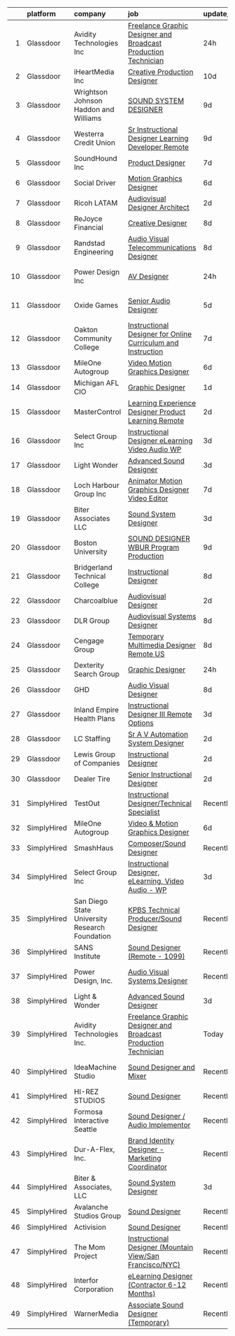 

|    | platform    | company                                        | job                                                                                                                                                                                                                                                                                                                                                                                                                                                                                                                                                                                                                                                                                                                                                                                                                                                                                                                                                                                                                                                                                                                                                                                             | update_time   | location                 |
|---:|:------------|:-----------------------------------------------|:------------------------------------------------------------------------------------------------------------------------------------------------------------------------------------------------------------------------------------------------------------------------------------------------------------------------------------------------------------------------------------------------------------------------------------------------------------------------------------------------------------------------------------------------------------------------------------------------------------------------------------------------------------------------------------------------------------------------------------------------------------------------------------------------------------------------------------------------------------------------------------------------------------------------------------------------------------------------------------------------------------------------------------------------------------------------------------------------------------------------------------------------------------------------------------------------|:--------------|:-------------------------|
|  1 | Glassdoor   | Avidity Technologies Inc                       | [Freelance Graphic Designer and Broadcast Production Technician](https://www.glassdoor.com/partner/jobListing.htm?pos=103&ao=1110586&s=58&guid=00000181706baf00b46d4aa6fcf7b8f1&src=GD_JOB_AD&t=SR&vt=w&ea=1&cs=1_fb15f51d&cb=1655448514630&jobListingId=1007945516462&cpc=82B3195DA92CAF92&jrtk=3-0-1g5o6nbpaimai801-1g5o6nbppr1ed800-08859897cc8b234e--6NYlbfkN0DsBOlmEAMqZtav1V1WKZO3RUElpafjggtWvxyDQ3xFSn211QrqvEi0KrdutRc5ad9tAb7HP4tZUIpYf8ocrZfWTRnZokq99jcE-HnAc7cCwJRBvxKPY0Q6K1ZfTz8jJq1t5kPvBLJeYEcMAv6btXPp2tyA1BPg8kjq8XbDn7vSM7Y8Fy2cgPPai0nuL23bG_lc9VHemBypUzTlFg_ZSXQFWoQYjEInvsBBsvbo9dLrcdB9Vm4o5Iz5zUlViswiKd2iDGqVQlmC2gOjKbquOMjr_dNqkO-yTO80lYrMP_8SWiBpVjFfItZ4YBla5uSS6h3osL8n1ssltg0md9uVX7N5Zp9_fi4KfHTc-pnhPjcPa0YFfJoDRELyqfsAR_lF5LUpNU2198I6mLq4j20eQklDupoSh7BNitPBI9CH1p2rncEN4K5S6b6kdQV_cE0ieKlYvtZ6BwPCTjbqScX85U5-CHZ1I8YXsE645YPWmQl7YyQnjiT5QBKpHO4W3AC_vRM%3D)                                                                                                                                                                                                                                                                                         | 24h           | South Holland, IL        |
|  2 | Glassdoor   | iHeartMedia  Inc                               | [Creative Production Designer](https://www.glassdoor.com/partner/jobListing.htm?pos=121&ao=1136043&s=58&guid=00000181706baf00b46d4aa6fcf7b8f1&src=GD_JOB_AD&t=SR&vt=w&cs=1_31e11c5b&cb=1655448514633&jobListingId=1007921252997&jrtk=3-0-1g5o6nbpaimai801-1g5o6nbppr1ed800-eeacc4e59b3d9e51-)                                                                                                                                                                                                                                                                                                                                                                                                                                                                                                                                                                                                                                                                                                                                                                                                                                                                                                   | 10d           | Pennsylvania             |
|  3 | Glassdoor   | Wrightson  Johnson  Haddon  and Williams       | [SOUND SYSTEM DESIGNER](https://www.glassdoor.com/partner/jobListing.htm?pos=114&ao=1136043&s=58&guid=00000181706baf00b46d4aa6fcf7b8f1&src=GD_JOB_AD&t=SR&vt=w&cs=1_c1653a88&cb=1655448514632&jobListingId=1007923645576&jrtk=3-0-1g5o6nbpaimai801-1g5o6nbppr1ed800-23e9966a73b23ae1-)                                                                                                                                                                                                                                                                                                                                                                                                                                                                                                                                                                                                                                                                                                                                                                                                                                                                                                          | 9d            | Dallas, TX               |
|  4 | Glassdoor   | Westerra Credit Union                          | [Sr Instructional Designer   Learning Developer    Remote ](https://www.glassdoor.com/partner/jobListing.htm?pos=129&ao=1136043&s=58&guid=00000181706baf00b46d4aa6fcf7b8f1&src=GD_JOB_AD&t=SR&vt=w&ea=1&cs=1_c6cf18b1&cb=1655448514634&jobListingId=1007924870977&jrtk=3-0-1g5o6nbpaimai801-1g5o6nbppr1ed800-cf1000d9824a0b22-)                                                                                                                                                                                                                                                                                                                                                                                                                                                                                                                                                                                                                                                                                                                                                                                                                                                                 | 9d            | Denver, CO               |
|  5 | Glassdoor   | SoundHound Inc                                 | [Product Designer](https://www.glassdoor.com/partner/jobListing.htm?pos=128&ao=1136043&s=58&guid=00000181706baf00b46d4aa6fcf7b8f1&src=GD_JOB_AD&t=SR&vt=w&ea=1&cs=1_a9501e56&cb=1655448514634&jobListingId=1007929512366&jrtk=3-0-1g5o6nbpaimai801-1g5o6nbppr1ed800-f232bbb2a8d4fb09-)                                                                                                                                                                                                                                                                                                                                                                                                                                                                                                                                                                                                                                                                                                                                                                                                                                                                                                          | 7d            | Santa Clara, CA          |
|  6 | Glassdoor   | Social Driver                                  | [Motion Graphics Designer](https://www.glassdoor.com/partner/jobListing.htm?pos=120&ao=1136043&s=58&guid=00000181706baf00b46d4aa6fcf7b8f1&src=GD_JOB_AD&t=SR&vt=w&ea=1&cs=1_bc9dab75&cb=1655448514632&jobListingId=1007931602533&jrtk=3-0-1g5o6nbpaimai801-1g5o6nbppr1ed800-37ef8db84ec30528-)                                                                                                                                                                                                                                                                                                                                                                                                                                                                                                                                                                                                                                                                                                                                                                                                                                                                                                  | 6d            | Austin, TX               |
|  7 | Glassdoor   | Ricoh LATAM                                    | [Audiovisual Designer   Architect](https://www.glassdoor.com/partner/jobListing.htm?pos=115&ao=1136043&s=58&guid=00000181706baf00b46d4aa6fcf7b8f1&src=GD_JOB_AD&t=SR&vt=w&ea=1&cs=1_59631e85&cb=1655448514632&jobListingId=1007939782439&jrtk=3-0-1g5o6nbpaimai801-1g5o6nbppr1ed800-8103f0e879929855-)                                                                                                                                                                                                                                                                                                                                                                                                                                                                                                                                                                                                                                                                                                                                                                                                                                                                                          | 2d            | San Juan, PR             |
|  8 | Glassdoor   | ReJoyce Financial                              | [Creative Designer](https://www.glassdoor.com/partner/jobListing.htm?pos=116&ao=1136043&s=58&guid=00000181706baf00b46d4aa6fcf7b8f1&src=GD_JOB_AD&t=SR&vt=w&ea=1&cs=1_d24bd20a&cb=1655448514632&jobListingId=1007926479112&jrtk=3-0-1g5o6nbpaimai801-1g5o6nbppr1ed800-236922997392ca8c-)                                                                                                                                                                                                                                                                                                                                                                                                                                                                                                                                                                                                                                                                                                                                                                                                                                                                                                         | 8d            | Carmel, IN               |
|  9 | Glassdoor   | Randstad Engineering                           | [Audio Visual Telecommunications Designer](https://www.glassdoor.com/partner/jobListing.htm?pos=107&ao=1110586&s=58&guid=00000181706baf00b46d4aa6fcf7b8f1&src=GD_JOB_AD&t=SR&vt=w&ea=1&cs=1_f1a186ae&cb=1655448514631&jobListingId=1007926164854&cpc=F4EED0218A761C36&jrtk=3-0-1g5o6nbpaimai801-1g5o6nbppr1ed800-bf0f69d714cd2536--6NYlbfkN0BDx217eft1lC7uqItkaModCFPNh_e0lnHdKkvEJecXwu4gIqA7CFTnXnpT3oVx67286KIAz8q3AuRXZM8aSC859V6dX9iukZgmhoE4OaIlSvaYcUzJskbQcNpPAvE2ZVnaXgB5Xvk6qkrTVBY0apOrFAPHiKiK6LxYsbxOYNcOLlaTcM-LBAMzQiIlYrli2I7_EeIgHyy8rspAoONpWNK0Yq7FkoEokRETz1P6TbJtnxbl5YekI8TIHudK6GShT2iTtjzsTOlr8K8M1jRTnHWvw601dKnuPoT0buJpERHRWPgb-2w-bD2EGpAevd4hmLJiepPm3TvtYTNCSsEteP7qpPqC15ZEwbBHd4AGe1kl1Dqc0hKCWehovM5fKIuLKfzzN6GXbvn4znCFKUATFt-kusoF5TnOi8iRzJAwZgQwVPa7WO8FQTQoyoIFTnqNEszPLS-X2EfJudCR0-v6u9U5TpjXunX8Uo_lDze7xuqHFlCIjpLYHKzBRB6mPB-0ulzm3d7KlSZ-hSGdVCdc3zH9GD5AtxnZDrijhivVudsPe2R1WGXD1sxGEZgdcEN914nziZWVTDPSc5Dk01DrJqe-d28pWx8WqPnFHZtfp2DmBKGzskWyPQC29Sf5h9UXWcCWM9XO_EMcjjHdZvCpSN5ZNbkD2mHJ-65EUIZ1BPgU7g%3D%3D)                                                                                                                                 | 8d            | Charlotte, NC            |
| 10 | Glassdoor   | Power Design  Inc                              | [AV Designer](https://www.glassdoor.com/partner/jobListing.htm?pos=110&ao=1136043&s=58&guid=00000181706baf00b46d4aa6fcf7b8f1&src=GD_JOB_AD&t=SR&vt=w&cs=1_46c1b426&cb=1655448514631&jobListingId=1007945698835&jrtk=3-0-1g5o6nbpaimai801-1g5o6nbppr1ed800-bc432b4892b0ed9d-)                                                                                                                                                                                                                                                                                                                                                                                                                                                                                                                                                                                                                                                                                                                                                                                                                                                                                                                    | 24h           | Saint Petersburg, FL     |
| 11 | Glassdoor   | Oxide Games                                    | [Senior Audio Designer](https://www.glassdoor.com/partner/jobListing.htm?pos=113&ao=1136043&s=58&guid=00000181706baf00b46d4aa6fcf7b8f1&src=GD_JOB_AD&t=SR&vt=w&cs=1_f8d24717&cb=1655448514631&jobListingId=1007933459234&jrtk=3-0-1g5o6nbpaimai801-1g5o6nbppr1ed800-f2a44b8014161263-)                                                                                                                                                                                                                                                                                                                                                                                                                                                                                                                                                                                                                                                                                                                                                                                                                                                                                                          | 5d            | Lutherville Timonium, MD |
| 12 | Glassdoor   | Oakton Community College                       | [Instructional Designer for Online Curriculum and Instruction](https://www.glassdoor.com/partner/jobListing.htm?pos=130&ao=1136043&s=58&guid=00000181706baf00b46d4aa6fcf7b8f1&src=GD_JOB_AD&t=SR&vt=w&cs=1_dca5715f&cb=1655448514634&jobListingId=1007929480700&jrtk=3-0-1g5o6nbpaimai801-1g5o6nbppr1ed800-cd577b95de694795-)                                                                                                                                                                                                                                                                                                                                                                                                                                                                                                                                                                                                                                                                                                                                                                                                                                                                   | 7d            | Skokie, IL               |
| 13 | Glassdoor   | MileOne Autogroup                              | [Video   Motion Graphics Designer](https://www.glassdoor.com/partner/jobListing.htm?pos=105&ao=1110586&s=58&guid=00000181706baf00b46d4aa6fcf7b8f1&src=GD_JOB_AD&t=SR&vt=w&ea=1&cs=1_d6177c90&cb=1655448514630&jobListingId=1007931641702&cpc=FA84DF7EA1EC2398&jrtk=3-0-1g5o6nbpaimai801-1g5o6nbppr1ed800-96aa8ee13af71365--6NYlbfkN0Bii_hTsqRVa7uUqaTs0PsVA21y3i7df6Sg35RrZp58QeVefzG2i4qDomAGdoZiIGEqD252X_f7FR5e2RxNz2Fl3RjyQRPWLu6lN3TkboAKfsqMCwjXisRZZt_xReWckdnZ59bCheABxAO7P2jia8SLObK3J5IXf0GHr0FfJhwgJAv1V3aItazBjlLSZMaHcFzfH2K5-SR4snOchiynqQ21Es3x6kEl_ggIwNZLOlcSZMURBwdQYjSvP-CSM3JWlzYRX05huO93a61bgBBmPRqlVcbr1hjgFd1NifyzG9_R9q3q_-b6Y9Jx1ZgEtNOgC7EVKuDn9aIRAz6Sd_mSTOOic33RnL74eECd8xJQyi98x1xBHjsCQn6bG5pyFyUgVjaodiYm9FMMEFH3jM_1Ic_NeREaOqbiFz54amLLdws93E8mjBBg1OiY1qxReSzsqJU0aUmR-QCpc7nFt0OsYuLq_GYF7MbibNbC0IFV-JNMiW8KC3gqsr46pmfX97SgmW1uf4ZR6mI2tCfovv23mc_7diXsPgUcJh3XMoFpxHTeIQ%3D%3D)                                                                                                                                                                                                                                                                         | 6d            | Towson, MD               |
| 14 | Glassdoor   | Michigan AFL CIO                               | [Graphic Designer](https://www.glassdoor.com/partner/jobListing.htm?pos=101&ao=1110586&s=58&guid=00000181706baf00b46d4aa6fcf7b8f1&src=GD_JOB_AD&t=SR&vt=w&ea=1&cs=1_d13d0fe0&cb=1655448514630&jobListingId=1007942471723&cpc=50179EF3956C3176&jrtk=3-0-1g5o6nbpaimai801-1g5o6nbppr1ed800-85642d9f3a1bf74f--6NYlbfkN0BxkLIcfe0oqaYINownie861a0BJtkzmJW-WyGv8J0JYIP9BFDUIq9b5cCazjxE3EXovoYifThcoZ4grLsOeCyxztDy7-Kzuo8G3E0-1vXLuaflny47SJbyQHbe0JBo00_IsiFgeBnq1QhghW6ySnB5PirboQLuO2a82Tq-G_PS4hMynyVuWYTnycLSv6hw0bLWv4Br1zBroLVdHQwqmgof8_-Rc7B3hWqGuF4CdTU2HfY5iPPRpvRNuis5aBDUOLjvrNttTjICOoFJznU-f3HexOM313svraJ-pp3HbJzCAwW-PFlRoP2tcRgdg-VdLsY2rJnLQHQJPLEiXenUODqpIhaM8hJfHULdFG70L0zDmBsSZs5PW1ydOLgLHNvjGWNyPEUxHbtzKft31Z1sgOA2Lfm2eqlh8rc_UDbZNohnS4ZSgwDqFlxDdTDgfPQqbVi8Vx32-ig6sppjGAwIqDwsF-bXzKf4WdZ2hqFTmxr_eP0HqSsIFjixyCYim8161uT9ayS2CpW1xA%3D%3D)                                                                                                                                                                                                                                                                                                                         | 1d            | Lansing, MI              |
| 15 | Glassdoor   | MasterControl                                  | [Learning Experience Designer  Product Learning    Remote](https://www.glassdoor.com/partner/jobListing.htm?pos=117&ao=1136043&s=58&guid=00000181706baf00b46d4aa6fcf7b8f1&src=GD_JOB_AD&t=SR&vt=w&ea=1&cs=1_87b107c8&cb=1655448514632&jobListingId=1007939582633&jrtk=3-0-1g5o6nbpaimai801-1g5o6nbppr1ed800-56f14f2d414bafa0-)                                                                                                                                                                                                                                                                                                                                                                                                                                                                                                                                                                                                                                                                                                                                                                                                                                                                  | 2d            | Salt Lake City, UT       |
| 16 | Glassdoor   | Select Group Inc                               | [Instructional Designer  eLearning  Video Audio   WP](https://www.glassdoor.com/partner/jobListing.htm?pos=106&ao=1110586&s=58&guid=00000181706baf00b46d4aa6fcf7b8f1&src=GD_JOB_AD&t=SR&vt=w&ea=1&cs=1_25d5100c&cb=1655448514631&jobListingId=1007936114995&cpc=AF1E4A3695F490BE&jrtk=3-0-1g5o6nbpaimai801-1g5o6nbppr1ed800-7c9924c48dcc512f--6NYlbfkN0Bcn-ADAbRvyrq3DH3YqD1gQOSfU_zTPvvfh0XXiz3pBAa41gXbEVBKQgVaXyt5edLvxYk4o4MIGaxtq9KGNxPv4lez8l_kD-M4het5xEgZNFqOt6LsLsnPhK1jfKcyG6syoxQ5JesxuERFT9oTgOclvH0Pfa90Bxp9xy1_W58AxZ0h3Qjnx2xni0qrfHKQlzUpVibW20iBQCKEolSw97_HxfKqdFs9Q1KpjmVte6XPL-gTdMKYNDRceJePJ-WK-Q72Wt3f2qKzdT99J1SvQ9q2iU9fRcAY3d7DvMXlLDzwk8Ca6LBEfggKN_-F9Ubf3oSf6NUlajneZnl-egOPBc1xiUEBIXbiGRXVWQRaHoHj1BXWxPA2eoIYYSecC7AFawmkWKpUxKHEUCO9q-AKf4hxUSwi2XygyEhIX4AvIaKZxBvTwguvRELoGwfRC-2UT03UozzlEDFG7HxJfpsk4GbxqB9NJz2VdUDQxxUbi2Y_Wl70fEkzoAYSUxPmOI3EZS_aLc0O9Vk7Jko7bOSAWXex)                                                                                                                                                                                                                                                                                  | 3d            | White Plains, NY         |
| 17 | Glassdoor   | Light   Wonder                                 | [Advanced Sound Designer](https://www.glassdoor.com/partner/jobListing.htm?pos=109&ao=1136043&s=58&guid=00000181706baf00b46d4aa6fcf7b8f1&src=GD_JOB_AD&t=SR&vt=w&cs=1_c30d9cdc&cb=1655448514631&jobListingId=1007936993983&jrtk=3-0-1g5o6nbpaimai801-1g5o6nbppr1ed800-b2ec58e1766faf7a-)                                                                                                                                                                                                                                                                                                                                                                                                                                                                                                                                                                                                                                                                                                                                                                                                                                                                                                        | 3d            | Las Vegas, NV            |
| 18 | Glassdoor   | Loch Harbour Group  Inc                        | [Animator Motion Graphics Designer Video Editor](https://www.glassdoor.com/partner/jobListing.htm?pos=126&ao=1136043&s=58&guid=00000181706baf00b46d4aa6fcf7b8f1&src=GD_JOB_AD&t=SR&vt=w&ea=1&cs=1_9c086360&cb=1655448514633&jobListingId=1007928302098&jrtk=3-0-1g5o6nbpaimai801-1g5o6nbppr1ed800-b9e4656ec5b7bd8a-)                                                                                                                                                                                                                                                                                                                                                                                                                                                                                                                                                                                                                                                                                                                                                                                                                                                                            | 7d            | Washington, DC           |
| 19 | Glassdoor   | Biter   Associates  LLC                        | [Sound System Designer](https://www.glassdoor.com/partner/jobListing.htm?pos=102&ao=1110586&s=58&guid=00000181706baf00b46d4aa6fcf7b8f1&src=GD_JOB_AD&t=SR&vt=w&ea=1&cs=1_3c66e594&cb=1655448514630&jobListingId=1007935743781&cpc=853DEF62E69EE75B&jrtk=3-0-1g5o6nbpaimai801-1g5o6nbppr1ed800-3a452f9ced468c75--6NYlbfkN0Cii1BkCmuTkYhCe1n7tdf96rlEXZyahD0EQGX4UxkzWOhUZ7vCuYiyO9WaPnT0De6weWlJXNLUrwSqWsyxKgdraVUjXX2pi0P1clcOJgn9qfVjVIa881_P_x1SwZF-ZU-OvUOTybnetDjlDNd-Df4gbng-zJJNmaDdqaeqvHY54kIk9Ct9N2AzeLplovlYEtII4nyhZirjoT1CAXOk6np7EaSt9WwV6imFGZMdgKOq3tcm7i_OZBgtXqnQSNpZG8nIgW1aKJXsV0pSav6sXQevfi2--S_RCrWqNpSN4EyPCjG4e80MWGtk1YtH-B4P5cbd_Wx2CXVYQpS4B61vBqcuzQIIkw0u2pihJtbRcRXOLyUx5aGj6dMiOQnE4cuXy7GC__TNWfGnzd0FAjGaib2qD6M2_E5tBHoHkUIbocHOKB8BLZQDWfBEu43yM2_kOhRu0CZv_E7J3sfmP-mRxBPzHHzpIjt6-r92DLBLqrwdhGNyheZFARf7jQjvBvw6qXL9Ji7MJCZt1Q%3D%3D)                                                                                                                                                                                                                                                                                                                    | 3d            | Addison, TX              |
| 20 | Glassdoor   | Boston University                              | [SOUND DESIGNER WBUR Program   Production](https://www.glassdoor.com/partner/jobListing.htm?pos=112&ao=1136043&s=58&guid=00000181706baf00b46d4aa6fcf7b8f1&src=GD_JOB_AD&t=SR&vt=w&ea=1&cs=1_a2b78605&cb=1655448514631&jobListingId=1007924968056&jrtk=3-0-1g5o6nbpaimai801-1g5o6nbppr1ed800-84c0475997f88b77-)                                                                                                                                                                                                                                                                                                                                                                                                                                                                                                                                                                                                                                                                                                                                                                                                                                                                                  | 9d            | Boston, MA               |
| 21 | Glassdoor   | Bridgerland Technical College                  | [Instructional Designer](https://www.glassdoor.com/partner/jobListing.htm?pos=118&ao=1136043&s=58&guid=00000181706baf00b46d4aa6fcf7b8f1&src=GD_JOB_AD&t=SR&vt=w&ea=1&cs=1_c44f65ed&cb=1655448514632&jobListingId=1007926173581&jrtk=3-0-1g5o6nbpaimai801-1g5o6nbppr1ed800-6a4299b31c4434bb-)                                                                                                                                                                                                                                                                                                                                                                                                                                                                                                                                                                                                                                                                                                                                                                                                                                                                                                    | 8d            | Logan, UT                |
| 22 | Glassdoor   | Charcoalblue                                   | [Audiovisual Designer](https://www.glassdoor.com/partner/jobListing.htm?pos=111&ao=1136043&s=58&guid=00000181706baf00b46d4aa6fcf7b8f1&src=GD_JOB_AD&t=SR&vt=w&cs=1_aec5182a&cb=1655448514631&jobListingId=1007940379498&jrtk=3-0-1g5o6nbpaimai801-1g5o6nbppr1ed800-a993d426f8806c77-)                                                                                                                                                                                                                                                                                                                                                                                                                                                                                                                                                                                                                                                                                                                                                                                                                                                                                                           | 2d            | New York, NY             |
| 23 | Glassdoor   | DLR Group                                      | [Audiovisual Systems Designer](https://www.glassdoor.com/partner/jobListing.htm?pos=123&ao=1136043&s=58&guid=00000181706baf00b46d4aa6fcf7b8f1&src=GD_JOB_AD&t=SR&vt=w&ea=1&cs=1_88db9289&cb=1655448514633&jobListingId=1007927665291&jrtk=3-0-1g5o6nbpaimai801-1g5o6nbppr1ed800-b1ddd4143b1dbc43-)                                                                                                                                                                                                                                                                                                                                                                                                                                                                                                                                                                                                                                                                                                                                                                                                                                                                                              | 8d            | Cleveland, OH            |
| 24 | Glassdoor   | Cengage Group                                  | [Temporary Multimedia Designer   Remote   US](https://www.glassdoor.com/partner/jobListing.htm?pos=125&ao=1136043&s=58&guid=00000181706baf00b46d4aa6fcf7b8f1&src=GD_JOB_AD&t=SR&vt=w&cs=1_a76052e6&cb=1655448514633&jobListingId=1007927072712&jrtk=3-0-1g5o6nbpaimai801-1g5o6nbppr1ed800-2d410e12b93926ee-)                                                                                                                                                                                                                                                                                                                                                                                                                                                                                                                                                                                                                                                                                                                                                                                                                                                                                    | 8d            | California               |
| 25 | Glassdoor   | Dexterity Search Group                         | [Graphic Designer](https://www.glassdoor.com/partner/jobListing.htm?pos=104&ao=1110586&s=58&guid=00000181706baf00b46d4aa6fcf7b8f1&src=GD_JOB_AD&t=SR&vt=w&ea=1&cs=1_123aeef1&cb=1655448514630&jobListingId=1007945330422&cpc=ACAF1607C5C1E404&jrtk=3-0-1g5o6nbpaimai801-1g5o6nbppr1ed800-70be3592764753df--6NYlbfkN0Dnh52taCbyCJ_52iq_K28OJHqdyG7gsQL2seuzeMYI-VistPIYYK2bncCjeYU6KodhNfiG8FBrmqPDhyj35USkXzZ2kegPyZVn5ZdTeQ_ZXIpjzEjEa0czEuKuCCkdi6qJt1mmCDKpCpDJPd_m-Zd0AKKZptH65oFvQyjr45Xa-9_03srefQg7aKo8NF35LOlhRuPjmAmxv4n-0N7eXR2Jgwyrkm8sID9oBo5UFNMVqdk_svAkp95tl_Iii_8vpyGGd7UJkJudCkprooWqpFPIKWstuth8a0HKEnd2JoGbTj7C52jPFERJ6ovnCvwAhFYH9UXGnfIlcfh4skRjPoTGnS_BhVgziUHxdxUt5V9Vdnje19g_qPD3GPK-EQmKceoGAlW3ZsFZvypxU4CkpCBQ7Vi3zyR1Dt81qGXpcQsD4PD68kIamR-4Usp7R6JJVREGO_ZIpL74_Oi_KHKnU0sDQPPXkQoRrCeBo4G24iJbWLU6eG6YDn8YBJNJPDYV0ekQFGkf6xcBEg%3D%3D)                                                                                                                                                                                                                                                                                                                         | 24h           | New York, NY             |
| 26 | Glassdoor   | GHD                                            | [Audio Visual Designer](https://www.glassdoor.com/partner/jobListing.htm?pos=119&ao=1136043&s=58&guid=00000181706baf00b46d4aa6fcf7b8f1&src=GD_JOB_AD&t=SR&vt=w&cs=1_48469082&cb=1655448514632&jobListingId=1007926334808&jrtk=3-0-1g5o6nbpaimai801-1g5o6nbppr1ed800-e9f1dfbecaeb74c7-)                                                                                                                                                                                                                                                                                                                                                                                                                                                                                                                                                                                                                                                                                                                                                                                                                                                                                                          | 8d            | Chantilly, VA            |
| 27 | Glassdoor   | Inland Empire Health Plans                     | [Instructional Designer III  Remote Options ](https://www.glassdoor.com/partner/jobListing.htm?pos=127&ao=1136043&s=58&guid=00000181706baf00b46d4aa6fcf7b8f1&src=GD_JOB_AD&t=SR&vt=w&cs=1_8f573771&cb=1655448514633&jobListingId=1007937547609&jrtk=3-0-1g5o6nbpaimai801-1g5o6nbppr1ed800-792a61099b530bb7-)                                                                                                                                                                                                                                                                                                                                                                                                                                                                                                                                                                                                                                                                                                                                                                                                                                                                                    | 3d            | Rancho Cucamonga, CA     |
| 28 | Glassdoor   | LC Staffing                                    | [Sr  A V   Automation System Designer](https://www.glassdoor.com/partner/jobListing.htm?pos=108&ao=1110586&s=58&guid=00000181706baf00b46d4aa6fcf7b8f1&src=GD_JOB_AD&t=SR&vt=w&ea=1&cs=1_1bd6e0a1&cb=1655448514631&jobListingId=1007940397253&cpc=451933188B21919D&jrtk=3-0-1g5o6nbpaimai801-1g5o6nbppr1ed800-c6e5de7bc9d7141e--6NYlbfkN0BofPuh9rN77WYyW9S9gEvipXkK0ACZYbXWTWhu5duUQ18YadcC1lIA9eEil66PX_au2HUoLt2wf_MIKI50fBF2ZWG-ucUcnI56P4MkKt6dcIuI7OPZkpTcgo1U4aqHSC0PaYwfLf4XU2KlQakFbSXPK_Ulx2XIeyrPJ76uncnG4Qaew0d5IC7ArsxnZySGT6_kEnAAXeAhg371W4d6gOdgmyXeKkhLO8uXsGC1phsPiy6WQLBvngyR3K7OoEwmto4CRiF_-oCc7rdt47Dn1_FlTcxbVEPwQzzEMLBm-cV2bY1oTJHc5kLu4L3n3X9MY-Qf33CbThZylABybLmXlrcfFfT29dlWD1ygM5jVfvuepa5l67enQNZWqv1wAz_c7bFPeimhJU6pMkFBkR_VwtWUxedz26FavQMLHuzGIEhzTyf3e5_J5j4z6C8PC-Txw1kMgyf6gOD_u5m1No8MNt4nXut1bnWP2Zk8-sXtgxhu-Qv9-CK7BHeaUD824e3gchVks1b26zAwnXKtXvV3eleD9Ga6SiwOMmRBSzcWdxp6TNyaKwzLPV_z6QfE2fmk2z8G-wCLcJvMoJCr5VvhdiZ439x0s9C2z1267uUAvEH8rSD8BM-m_GG_Kh7HC-ACTv5W7nbCq6slcQa50djwpe0BpItJJdDptR6JCoIo7dFqhRvbTs1_Mh1DP6czDxqubpiw0vt7gdGQZR0Y-tzh9cckYtgEOJvzpzLRuLlWB3NZyj0BA6EplDWF3SQjuYx7Kgh-u1ogi-l6giM3SPjpzmhLZJ_VUCcXfaSg_GiO_ShkUfmxtQoGHkRf) | 2d            | Kalispell, MT            |
| 29 | Glassdoor   | Lewis Group of Companies                       | [Instructional Designer](https://www.glassdoor.com/partner/jobListing.htm?pos=124&ao=1136043&s=58&guid=00000181706baf00b46d4aa6fcf7b8f1&src=GD_JOB_AD&t=SR&vt=w&ea=1&cs=1_54b1b531&cb=1655448514633&jobListingId=1007941014259&jrtk=3-0-1g5o6nbpaimai801-1g5o6nbppr1ed800-20100b5a7d2063c0-)                                                                                                                                                                                                                                                                                                                                                                                                                                                                                                                                                                                                                                                                                                                                                                                                                                                                                                    | 2d            | Upland, CA               |
| 30 | Glassdoor   | Dealer Tire                                    | [Senior Instructional Designer](https://www.glassdoor.com/partner/jobListing.htm?pos=122&ao=1136043&s=58&guid=00000181706baf00b46d4aa6fcf7b8f1&src=GD_JOB_AD&t=SR&vt=w&cs=1_923bcbb2&cb=1655448514633&jobListingId=1007939364599&jrtk=3-0-1g5o6nbpaimai801-1g5o6nbppr1ed800-704daf4b698fb241-)                                                                                                                                                                                                                                                                                                                                                                                                                                                                                                                                                                                                                                                                                                                                                                                                                                                                                                  | 2d            | Cleveland, OH            |
| 31 | SimplyHired | TestOut                                        | [Instructional Designer/Technical Specialist](https://www.simplyhired.com/job/e79u6N2RkHmcrF28JMdycWlbT09Mk0S9I8gVDJigwQK7Ckl5V6m6hw?q=sound+designer)                                                                                                                                                                                                                                                                                                                                                                                                                                                                                                                                                                                                                                                                                                                                                                                                                                                                                                                                                                                                                                          | Recently      | Pleasant Grove, UT       |
| 32 | SimplyHired | MileOne Autogroup                              | [Video & Motion Graphics Designer](https://www.simplyhired.com/job/xTNGVg-1eAKrUgVURMFKLmIVJJFAusXWNsOyWZCTpehQKqszU1TStQ?q=sound+designer)                                                                                                                                                                                                                                                                                                                                                                                                                                                                                                                                                                                                                                                                                                                                                                                                                                                                                                                                                                                                                                                     | 6d            | Towson, MD               |
| 33 | SimplyHired | SmashHaus                                      | [Composer/Sound Designer](https://www.simplyhired.com/job/5TV44fqNq9OE9PTw8D83ASmeufu-2onYgJ8O5l4Y0t9TzOHHgUVKrQ?q=sound+designer)                                                                                                                                                                                                                                                                                                                                                                                                                                                                                                                                                                                                                                                                                                                                                                                                                                                                                                                                                                                                                                                              | Recently      | Remote                   |
| 34 | SimplyHired | Select Group Inc                               | [Instructional Designer, eLearning, Video Audio - WP](https://www.simplyhired.com/job/vO-1vqc4IejBg0Wm3AiQgiYKiflEx4dUVBWgV4P86nEqKW-hdFeHtA?q=sound+designer)                                                                                                                                                                                                                                                                                                                                                                                                                                                                                                                                                                                                                                                                                                                                                                                                                                                                                                                                                                                                                                  | 3d            | White Plains, NY         |
| 35 | SimplyHired | San Diego State University Research Foundation | [KPBS Technical Producer/Sound Designer](https://www.simplyhired.com/job/VSycAS3T0QxIBgCqrb-0WeaHyAeO4RoQPlpkQtMGdq8D6eLIAilSTA?q=sound+designer)                                                                                                                                                                                                                                                                                                                                                                                                                                                                                                                                                                                                                                                                                                                                                                                                                                                                                                                                                                                                                                               | Recently      | San Diego, CA            |
| 36 | SimplyHired | SANS Institute                                 | [Sound Designer (Remote - 1099)](https://www.simplyhired.com/job/l5XtJmV5Za5NPAoCY67pJ8osv7Dd9cygFT5KvUQHRZZ5LCw9cI7qOA?q=sound+designer)                                                                                                                                                                                                                                                                                                                                                                                                                                                                                                                                                                                                                                                                                                                                                                                                                                                                                                                                                                                                                                                       | Recently      | Bethesda, MD             |
| 37 | SimplyHired | Power Design, Inc.                             | [Audio Visual Systems Designer](https://www.simplyhired.com/job/iyyCbihReC_ex9JHZ2An0MlD1NQux37jIOdEZH6Byc7RIrBBt6KQgw?q=sound+designer)                                                                                                                                                                                                                                                                                                                                                                                                                                                                                                                                                                                                                                                                                                                                                                                                                                                                                                                                                                                                                                                        | Recently      | Saint Petersburg, FL     |
| 38 | SimplyHired | Light & Wonder                                 | [Advanced Sound Designer](https://www.simplyhired.com/job/RTMELd4-X_ujEIXUOB8X804jopY0eAzTtWbRboJOm4E-bQ1HhVS6Ng?q=sound+designer)                                                                                                                                                                                                                                                                                                                                                                                                                                                                                                                                                                                                                                                                                                                                                                                                                                                                                                                                                                                                                                                              | 3d            | Las Vegas, NV            |
| 39 | SimplyHired | Avidity Technologies Inc.                      | [Freelance Graphic Designer and Broadcast Production Technician](https://www.simplyhired.com/job/LqKologfe4sCAgY9Ov5eXcdVbkvT94hBM6KppuOQ7Nl3T-dk48liKA?q=sound+designer)                                                                                                                                                                                                                                                                                                                                                                                                                                                                                                                                                                                                                                                                                                                                                                                                                                                                                                                                                                                                                       | Today         | South Holland, IL        |
| 40 | SimplyHired | IdeaMachine Studio                             | [Sound Designer and Mixer](https://www.simplyhired.com/job/3_cnKWbKCzfz8K406esix9aXeGkS2iLw6vp3jwYHfDLUWBO0TV9GDQ?q=sound+designer)                                                                                                                                                                                                                                                                                                                                                                                                                                                                                                                                                                                                                                                                                                                                                                                                                                                                                                                                                                                                                                                             | Recently      | San Francisco, CA        |
| 41 | SimplyHired | HI-REZ STUDIOS                                 | [Sound Designer](https://www.simplyhired.com/job/aA6iiJRrWdcirvdZUdRNwkyou34MRKChSdF1MZ7s6_co4dP2h9voUQ?q=sound+designer)                                                                                                                                                                                                                                                                                                                                                                                                                                                                                                                                                                                                                                                                                                                                                                                                                                                                                                                                                                                                                                                                       | Recently      | Remote                   |
| 42 | SimplyHired | Formosa Interactive Seattle                    | [Sound Designer / Audio Implementor](https://www.simplyhired.com/job/vlF4rzpIgemNyADbSUoWC36FtYYh2ouWspqfTFtuxzveh07-6RCwmg?q=sound+designer)                                                                                                                                                                                                                                                                                                                                                                                                                                                                                                                                                                                                                                                                                                                                                                                                                                                                                                                                                                                                                                                   | Recently      | Seattle, WA              |
| 43 | SimplyHired | Dur-A-Flex, Inc.                               | [Brand Identity Designer - Marketing Coordinator](https://www.simplyhired.com/job/R64jRkQkz5c4uAjoUHoVIXUUGZsCSy6n0isNMLlA2kzi3aMM4c-LOw?q=sound+designer)                                                                                                                                                                                                                                                                                                                                                                                                                                                                                                                                                                                                                                                                                                                                                                                                                                                                                                                                                                                                                                      | Recently      | East Hartford, CT        |
| 44 | SimplyHired | Biter & Associates, LLC                        | [Sound System Designer](https://www.simplyhired.com/job/OH-Hi5vofo98MQbhCuCySeYMLB1BoMHggcTejppd75ZueseR8F1a8A?q=sound+designer)                                                                                                                                                                                                                                                                                                                                                                                                                                                                                                                                                                                                                                                                                                                                                                                                                                                                                                                                                                                                                                                                | 3d            | Addison, TX              |
| 45 | SimplyHired | Avalanche Studios Group                        | [Sound Designer](https://www.simplyhired.com/job/lQ56dL4hE0QFlKl3bFobU4KE1n4VNMXQUExBD0jvYT0oDTVmOsXFqw?q=sound+designer)                                                                                                                                                                                                                                                                                                                                                                                                                                                                                                                                                                                                                                                                                                                                                                                                                                                                                                                                                                                                                                                                       | Recently      | New York, NY             |
| 46 | SimplyHired | Activision                                     | [Sound Designer](https://www.simplyhired.com/job/i7qlcqa6pP-srEpgyNNEjRvZmW5tDc8R6vUqXUq0hP94Ee2Cl5AgeQ?q=sound+designer)                                                                                                                                                                                                                                                                                                                                                                                                                                                                                                                                                                                                                                                                                                                                                                                                                                                                                                                                                                                                                                                                       | Recently      | Austin, TX               |
| 47 | SimplyHired | The Mom Project                                | [Instructional Designer (Mountain View/San Francisco/NYC)](https://www.simplyhired.com/job/n8sJE0RYzRxqIeOJ5oYDjWlmzS5DxVSQEcwZSglkDLlLF3PgpcivMg?q=sound+designer)                                                                                                                                                                                                                                                                                                                                                                                                                                                                                                                                                                                                                                                                                                                                                                                                                                                                                                                                                                                                                             | Recently      | Mountain View, CA        |
| 48 | SimplyHired | Interfor Corporation                           | [eLearning Designer (Contractor 6-12 Months)](https://www.simplyhired.com/job/1cm1mHyfizlW35ZOI6DbQx4ysGqlIscCKCQICu1HYM-8nUBU_-WHmw?q=sound+designer)                                                                                                                                                                                                                                                                                                                                                                                                                                                                                                                                                                                                                                                                                                                                                                                                                                                                                                                                                                                                                                          | Recently      | Peachtree City, GA       |
| 49 | SimplyHired | WarnerMedia                                    | [Associate Sound Designer (Temporary)](https://www.simplyhired.com/job/k_bdCkZP1Vl8O9bNrdZdikNA913eDJGsvlYTIR8DicxIud1DyAIxrg?q=sound+designer)                                                                                                                                                                                                                                                                                                                                                                                                                                                                                                                                                                                                                                                                                                                                                                                                                                                                                                                                                                                                                                                 | Recently      | Chicago, IL              |